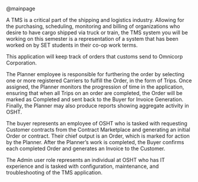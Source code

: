 @mainpage

A TMS is a critical part of the shipping and logistics industry. Allowing for the purchasing, scheduling, monitoring and billing of organizations who desire to have cargo shipped via truck or train, the TMS system you will be working on this semester is a representation of a system that has been worked on by SET students in their co-op work terms.

This application will keep track of orders that customs send to Omnicorp Corporation.

The Planner employee is responsible for furthering the order by selecting one or more registered Carriers to fulfill the Order, in the form of Trips. Once assigned, the Planner monitors the progression of time in the application, ensuring that when all Trips on an order are completed, the Order will be marked as Completed and sent back to the Buyer for Invoice Generation. Finally, the Planner may also produce reports showing aggregate activity in OSHT.

The buyer represents an employee of OSHT who is tasked with requesting Customer contracts from the Contract Marketplace and generating an initial Order or contract. Their chief output is an Order, which is marked for action by the Planner. After the Planner’s work is completed, the Buyer confirms each completed Order and generates an Invoice to the Customer.

The Admin user role represents an individual at OSHT who has IT experience and is tasked with configuration, maintenance, and troubleshooting of the TMS application.

